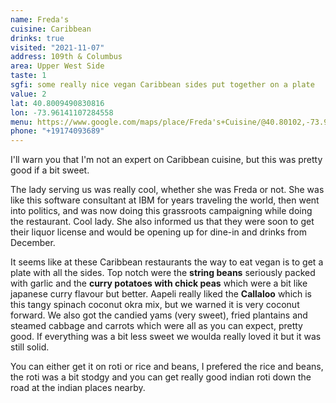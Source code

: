 ```yaml
---
name: Freda's
cuisine: Caribbean
drinks: true
visited: "2021-11-07"
address: 109th & Columbus
area: Upper West Side
taste: 1
sgfi: some really nice vegan Caribbean sides put together on a plate
value: 2
lat: 40.8009490830816
lon: -73.96141107284558
menu: https://www.google.com/maps/place/Freda's+Cuisine/@40.80102,-73.9615731,3a,75y,90t/data=!3m8!1e2!3m6!1sAF1QipMfckSErnHXIC0ELaqWbUonsj17oK4HCzqtYh02!2e10!3e12!6shttps:%2F%2Flh5.googleusercontent.com%2Fp%2FAF1QipMfckSErnHXIC0ELaqWbUonsj17oK4HCzqtYh02%3Dw398-h298-k-no!7i1280!8i958!4m7!3m6!1s0x89c2f622cee298df:0x10ce0d05e0ebc24!8m2!3d40.8009495!4d-73.9614107!14m1!1BCgIYIQ#
phone: "+19174093689"
---
```


I'll warn you that I'm not an expert on Caribbean cuisine, but this was pretty good if a bit sweet. 

The lady serving us was really cool, whether she was Freda or not. She was like this software consultant at IBM for years traveling the world, then went into politics, and was now doing this grassroots campaigning while doing the restaurant. Cool lady. She also informed us that they were soon to get their liquor license and would be opening up for dine-in and drinks from December.

It seems like at these Caribbean restaurants the way to eat vegan is to get a plate with all the sides. Top notch were the **string beans** seriously packed with garlic and the **curry potatoes with chick peas** which were a bit like japanese curry flavour but better. Aapeli really liked the **Callaloo** which is this tangy spinach coconut okra mix, but we warned it is very coconut forward. We also got the candied yams (very sweet), fried plantains and steamed cabbage and carrots which were all as you can expect, pretty good. If everything was a bit less sweet we woulda really loved it but it was still solid.

You can either get it on roti or rice and beans, I prefered the rice and beans, the roti was a bit stodgy and you can get really good indian roti down the road at the indian places nearby.
